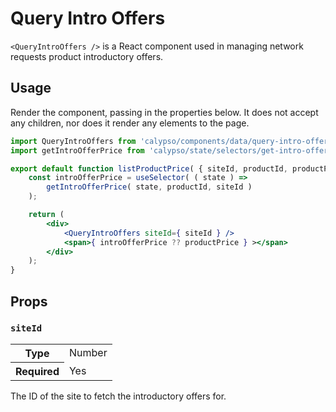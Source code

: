 # Query Intro Offers

`<QueryIntroOffers />` is a React component used in managing network requests product introductory offers.

## Usage

Render the component, passing in the properties below. It does not accept any children, nor does it render any elements to the page.

```jsx
import QueryIntroOffers from 'calypso/components/data/query-intro-offers';
import getIntroOfferPrice from 'calypso/state/selectors/get-intro-offer-price';

export default function listProductPrice( { siteId, productId, productPrice } ) {
	const introOfferPrice = useSelector( ( state ) =>
		getIntroOfferPrice( state, productId, siteId )
	);

	return (
		<div>
			<QueryIntroOffers siteId={ siteId } />
			<span>{ introOfferPrice ?? productPrice } ></span>
		</div>
	);
}
```

## Props

### `siteId`

<table>
	<tr><th>Type</th><td>Number</td></tr>
	<tr><th>Required</th><td>Yes</td></tr>
</table>

The ID of the site to fetch the introductory offers for.
